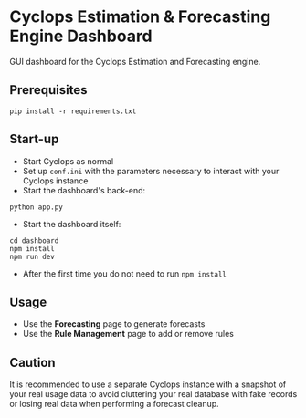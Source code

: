 # Cyclops Estimation & Forecasting Engine Dashboard

GUI dashboard for the Cyclops Estimation and Forecasting engine.

## Prerequisites
```
pip install -r requirements.txt
```
## Start-up

- Start Cyclops as normal
- Set up `conf.ini` with the parameters necessary to interact with your
Cyclops instance
- Start the dashboard's back-end:
```
python app.py
```
- Start the dashboard itself:
```
cd dashboard
npm install
npm run dev
```
- After the first time you do not need to run `npm install`

## Usage
- Use the **Forecasting** page to generate forecasts
- Use the **Rule Management** page to add or remove rules

## Caution
It is recommended to use a separate Cyclops instance with a snapshot
of your real usage data to avoid cluttering your real database with fake records
or losing real data when performing a forecast cleanup.
